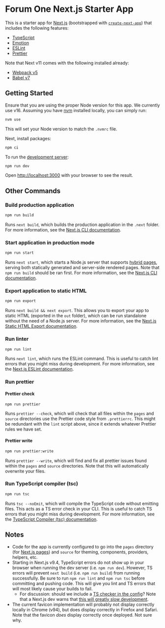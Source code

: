 # Forum One Next.js Starter App

This is a starter app for [Next.js](https://nextjs.org/) (bootstrapped with [`create-next-app`](https://github.com/vercel/next.js/tree/canary/packages/create-next-app)) that includes the following features:
* [TypeScript](https://www.typescriptlang.org/)
* [Emotion](https://emotion.sh/docs/introduction)
* [ESLint](https://eslint.org/)
* [Prettier](https://prettier.io/)

Note that Next v11 comes with the following installed already:
* [Webpack v5](https://webpack.js.org/concepts/)
* [Babel v7](https://babeljs.io/docs/en/)

## Getting Started

Ensure that you are using the proper Node version for this app. We currently use v16. Assuming you have [nvm](https://github.com/nvm-sh/nvm) installed locally, you can simply run:

```bash
nvm use
```

This will set your Node version to match the `.nvmrc` file.

Next, install packages:
```bash
npm ci
```

To run the [development server](https://nextjs.org/docs/api-reference/cli#development):

```bash
npm run dev
```

Open [http://localhost:3000](http://localhost:3000) with your browser to see the result.

## Other Commands

### Build production application

```bash
npm run build
```
Runs `next build`, which builds the production application in the `.next` folder. For more information, see the [Next.js CLI documentation](https://nextjs.org/docs/api-reference/cli#build).

### Start application in production mode

```bash
npm run start
```

Runs `next start`, which starts a Node.js server that supports [hybrid pages](https://nextjs.org/docs/basic-features/pages), serving both statically generated and server-side rendered pages. Note that `npm run build` should be ran first. For more information, see the [Next.js CLI documentation](https://nextjs.org/docs/api-reference/cli#production).

### Export application to static HTML

```bash
npm run export
```

Runs `next build && next export`. This allows you to export your app to static HTML (exported in the `out` folder), which can be run standalone without the need of a Node.js server. For more information, see the [Next.js Static HTML Export documentation](https://nextjs.org/docs/advanced-features/static-html-export).

### Run linter

```bash
npm run lint
```

Runs `next lint`, which runs the ESLint command. This is useful to catch lint errors that you might miss during development. For more information, see the [Next.js ESLint documentation](https://nextjs.org/docs/basic-features/eslint).

### Run prettier

#### Prettier check

```bash
npm run prettier
```

Runs `prettier --check`, which will check that all files within the `pages` and `source` directories use the Prettier code style from `.prettierrc`. This might be redundant with the `lint` script above, since it extends whatever Prettier rules we have set.

#### Prettier write

```bash
npm run prettier:write
```

Runs `prettier --write`, which will find and fix all prettier issues found within the `pages` and `source` directories. Note that this will automatically overwrite your files.

### Run TypeScript compiler (tsc)

```bash
npm run tsc
```

Runs `tsc --noEmit`, which will compile the TypeScript code without emitting files. This acts as a TS error check in your CLI. This is useful to catch TS errors that you might miss during development. For more information, see the [TypeScript Compiler (tsc) documentation](https://www.typescriptlang.org/docs/handbook/compiler-options.html).

## Notes

* Code for the app is currently configured to go into the `pages` directory (for [Next.js pages](https://nextjs.org/docs/basic-features/pages)) and `source` for theming, components, providers, helpers, etc.
* Starting in Next.js v9.4, TypeScript errors do not show up in your browser when running the dev server (i.e. `npm run dev`). However, TS errors will prevent `next build` (i.e. `npm run build`) from running successfully. Be sure to run `npm run lint` and `npm run tsc` before committing and pushing code. This will give you lint and TS errors that will most likely cause your builds to fail.
  * For discussion: should we include a [TS checker in the config](https://github.com/vercel/next.js/issues/12735#issuecomment-629404102)? Note that a Next.js dev warns that [this will greatly slow development](https://github.com/vercel/next.js/issues/12735#issuecomment-629404842).
* The current favicon implementation will probably not display correctly locally in Chrome (v94), but does display correctly in Firefox and Safari. Note that the favicon _does_ display correctly once deployed. Not sure why.
